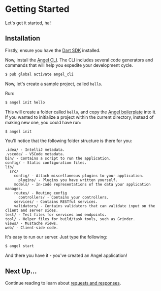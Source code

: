 # Getting Started
Let's get it started, ha!

## Installation

Firstly, ensure you have the [Dart SDK](https://www.dartlang.org/downloads/) installed.

Now, install the [Angel CLI](https://github.com/angel-dart/cli). The CLI includes several code generators and commands that will help you expedite your development cycle.

```bash
$ pub global activate angel_cli
```

Now, let's create a sample project, called `hello`.

Run:

```bash
$ angel init hello
```

This will create a folder called `hello`, and copy the [Angel boilerplate](https://github.com/angel-dart/angel) into it. If you wanted to initialize a project within the current directory, instead of making new one, you could have run:

```bash
$ angel init
```

You'll notice that the following folder structure is there for you:

```
.idea/ - IntelliJ metadata.
.vscode/ - VSCode metadata.
bin/ - Contains a script to run the application.
config/ - Static configuration files.
lib/
  src/
    config/ - Attach miscellaneous plugins to your application.
      plugins/ - Plugins you have written yourself.
    models/ - In-code representations of the data your application manages.
    routes/ - Routing config
      controllers/ - Contains your controllers.
    services/ - Contains RESTful services.
    validators/ - Contains validators that can validate input on the client and server sides.
test/ - Test files for services and endpoints.
tool/ - Helper files for build/task tools, such as Grinder.
views/ - Mustache views.
web/ - Client-side code.
```

It's easy to run our server. Just type the following:

```bash
$ angel start
```

And there you have it - you've created an Angel application!

## Next Up...
Continue reading to learn about [requests and responses](https://github.com/angel-dart/angel/wiki/Requests-&-Responses).